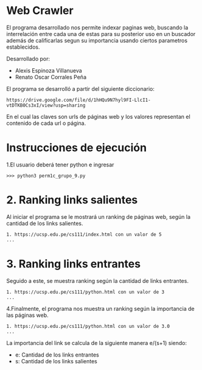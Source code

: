 # Web Crawler
El programa desarrollado nos permite indexar paginas web, buscando la interrelación entre cada una de estas para su posterior uso en un buscador además de calificarlas segun su importancia usando ciertos parametros establecidos.

Desarrollado por:
- Alexis Espinoza Villanueva
- Renato Oscar Corrales Peña

El programa se desarrolló a partir del siguiente diccionario:

    https://drive.google.com/file/d/1hHQu9N7hyl9FI-LlcI1-vtDTKB0Cs3xI/view?usp=sharing
    
En el cual las claves son urls de páginas web y los valores representan el contenido de cada url o página.

# Instrucciones de ejecución
1.El usuario deberá tener python e ingresar

    >>> python3 perm1c_grupo_9.py
    
# 2. Ranking links salientes    
Al iniciar el programa se le mostrará un ranking de páginas web, según la cantidad de los links salientes.
  
    1. https://ucsp.edu.pe/cs111/index.html con un valor de 5
    ...
# 3. Ranking links entrantes
Seguido a este, se muestra ranking según la cantidad de links entrantes.

    1. https://ucsp.edu.pe/cs111/python.html con un valor de 3
    ...
    
4.Finalmente, el programa nos muestra un ranking según la importancia de las páginas web.
 
    1. https://ucsp.edu.pe/cs111/python.html con un valor de 3.0
    ...
    
La importancia del link se calcula de la siguiente manera e/(s+1) siendo:
+ e: Cantidad de los links entrantes
+ s: Cantidad de los links salientes
